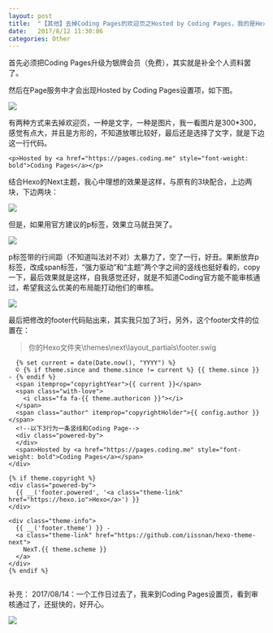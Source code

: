 ```yaml
---
layout: post
title:  "【其他】去掉Coding Pages的欢迎页之Hosted by Coding Pages，我的是Hexo的Next主题"
date:   2017/8/12 11:30:06
categories: Other
---
```


首先必须把Coding Pages升级为银牌会员（免费），其实就是补全个人资料罢了。

然后在Page服务中才会出现Hosted by Coding Pages设置项，如下图。


![](http://upload-images.jianshu.io/upload_images/782269-21aebab627ea9e08.jpg?imageMogr2/auto-orient/strip%7CimageView2/2/w/1240)

有两种方式来去掉欢迎页，一种是文字，一种是图片，我一看图片是300*300，感觉有点大，并且是方形的，不知道放哪比较好，最后还是选择了文字，就是下边这一行代码。
```
<p>Hosted by <a href="https://pages.coding.me" style="font-weight: bold">Coding Pages</a></p>
```
结合Hexo的Next主题，我心中理想的效果是这样，与原有的3块配合，上边两块，下边两块：

![](http://upload-images.jianshu.io/upload_images/782269-8828915a3c85b63b.jpg?imageMogr2/auto-orient/strip%7CimageView2/2/w/1240)

但是，如果用官方建议的p标签，效果立马就丑哭了。

![](http://upload-images.jianshu.io/upload_images/782269-195b14b3d7b2a317.jpg?imageMogr2/auto-orient/strip%7CimageView2/2/w/1240)

p标签带的行间距（不知道叫法对不对）太暴力了，空了一行，好丑。果断放弃p标签，改成span标签，“强力驱动”和“主题”两个字之间的竖线也挺好看的，copy一下，最后效果就是这样，自我感觉还好，就是不知道Coding官方能不能审核通过，希望我这么优美的布局能打动他们的审核。


![](http://upload-images.jianshu.io/upload_images/782269-61ffd300da333f65.jpg?imageMogr2/auto-orient/strip%7CimageView2/2/w/1240)

最后把修改的footer代码贴出来，其实我只加了3行，另外，这个footer文件的位置在：

> 你的Hexo文件夹\themes\next\layout\_partials\footer.swig

```<div class="copyright" >
  {% set current = date(Date.now(), "YYYY") %}
  © {% if theme.since and theme.since != current %} {{ theme.since }} - {% endif %}
  <span itemprop="copyrightYear">{{ current }}</span>
  <span class="with-love">
    <i class="fa fa-{{ theme.authoricon }}"></i>
  </span>
  <span class="author" itemprop="copyrightHolder">{{ config.author }}</span>
  <!--以下3行为一条竖线和Coding Page-->
  <div class="powered-by">  
  </div>
  <span>Hosted by <a href="https://pages.coding.me" style="font-weight: bold">Coding Pages</a></span>
</div>

{% if theme.copyright %}
<div class="powered-by">
  {{ __('footer.powered', '<a class="theme-link" href="https://hexo.io">Hexo</a>') }}
</div>

<div class="theme-info">
  {{ __('footer.theme') }} -
  <a class="theme-link" href="https://github.com/iissnan/hexo-theme-next">
    NexT.{{ theme.scheme }}
  </a>
</div>
{% endif %}


```

补充：
2017/08/14：一个工作日过去了，我来到Coding Pages设置页，看到审核通过了，还挺快的，好开心。

![](http://upload-images.jianshu.io/upload_images/782269-f21be3393bf0caa1.png?imageMogr2/auto-orient/strip%7CimageView2/2/w/1240)